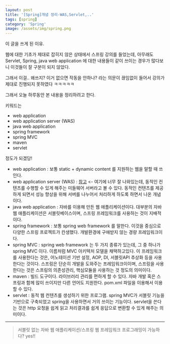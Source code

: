 ```yaml
---
layout: post
title: '[Spring]개념 정리-WAS,Servlet,..'
tags: [spring]
category: 'Spring'
image: /assets/img/spring.png
---
```


이 글을 쓰게 된 이유.

웹에 대한 기초가 제대로 잡히지 않은 상태에서 스프링 강의를 들었는데, 
아무래도 Servlet, Spring, java web application 에 대한 내용들이 같이 쓰이는 경우가 많다보니 이것들이 잘 구분이 되지 않았다.

그래서 이걸.. 왜쓰지? 이거 없으면 작동을 안하나? 라는 의문이 끊임없이 들어서 강의가 제대로 진행되지 못하였다 ㅋㅋㅋㅋㅋ 

그래서 오늘 하루동안 본 내용을 정리하려고 한다.

키워드는

- web application
- web application server (WAS)
- java web application
- spring framework
- spring MVC
- maven
- servlet

정도가 되겠당!

- web application : 보통 static + dynamic content 를 지원하는 웹을 말할 때 쓰인다.
- web application server (WAS) : [참고](https://gmlwjd9405.github.io/2018/10/27/webserver-vs-was.html) <- 여기에 너무 잘 나와있는데, 동적인 컨텐츠를 수행할 수 있게 해주는 미들웨어 서버라고 볼 수 있다. 동적인 컨텐츠를 제공하게 되면서 성능 향상을 위해 서버를 나누어서 처리하게 하도록 하면서 나온 개념이다. 
- java web application : 자바를 이용해 만든 웹 애플리케이션이다. 대부분의 자바 웹 애플리케이션은 서블릿베이스이며, 스프링 프레임워크를 사용하는 것이 지배적이다. 
- spring framework : 보통 spring web framework 를 말한다. 이것을 중심으로 다양한 스프링 프로젝트가 칸생했다. 개발환경에 구애받지 않는 경량 프레임워크이다. 
- spring MVC : spring web framework 는 두 가지 종류가 있는데, 그 중 하나가 spring MVC 이다. 이름처럼 MVC 아키텍처 모델을 채택하고있다. 이 프레임워크를 사용한다는 것은, 어노테이션 기반 설정, AOP, DI, 서블릿API 추상화 등을 사용한다는 것이다. 스프링은 단순히 개발을 도와주는 프레임워크이이며, 스프링을 사용한다는 것은 스프링의 의존성관리, 핵심모듈을 사용하는 것 정도의 의미이다. 
- maven : 빌드 도구이다. 라이브러리 관리를 편하게 할 수 있다. 자바 개발 혹은 스프링과 함께 많이 쓰이지만 다른 언어도 지원한다. pom.xml 파일을 이용해서 이용할 수 있다. 
- servlet : 동적 웹 컨텐츠를 생성하기 위한 프로그램. spring MVC가 서블릿 기능을 기반으로 구축되었고 spring을 사용하면서 거의 쓰이는 기능이다. servlet을 쓴다는 것은 http 요청을 쉽게 읽고 처리결과를 쉽게 응답으로 변환할 수 있게 해주는 의미이다.

- - - 

> 서블릿 없는 자바 웹 애플리케이션/스프링 웹 프레임워크 프로그래밍이 가능하다? yes!!
